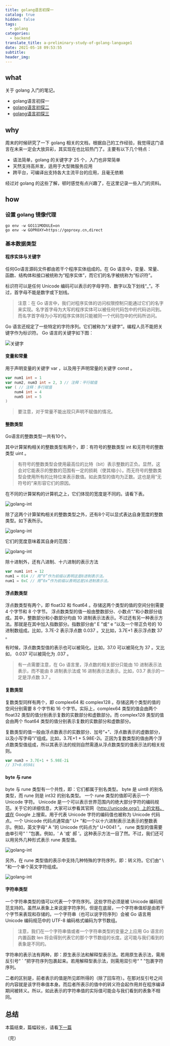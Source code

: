 ```yaml
---
title: golang语言初探一
catalog: true
hidden: false
tags:
  - golang
categories:
  - backend
translate_title: a-preliminary-study-of-golang-language1
date: 2021-05-18 09:53:55
subtitle:
header_img:
---
```


## what
关于 golang 入门的笔记。

- golang语言初探一
- [golang语言初探二](/backend/a-preliminary-study-of-golang-language2.html)
- [golang语言初探三](/backend/a-preliminary-study-of-golang-language3.html)

## why
周末的时候研究了一下 golang 相关的文档，根据自己的工作经验，我觉得这门语言在未来一定会大放异彩，其实现在也比较热门了。主要有以下几个特点：

- 语法简单，golang 的关键字才 25 个，入门也非常简单
- 天然支持高并发，适用于大型微服务应用
- 跨平台，可编译出支持各大主流平台的应用，且毫无依赖

经过对 golang 的这些了解，顿时感觉有点兴趣了，在这里记录一些入门的资料。

## how

### 设置 golang 镜像代理
```
go env -w GO111MODULE=on
go env -w GOPROXY=https://goproxy.cn,direct
```

### 基本数据类型

#### 程序实体与关键字
任何Go语言源码文件都由若干个程序实体组成的。在 Go 语言中，变量、常量、函数、结构体和接口被统称为“程序实体”，而它们的名字被统称为“标识符”。

标识符可以是任何 Unicode 编码可以表示的字母字符、数字以及下划线“_”。不过，首字母不能是数字或下划线。

> 注意：在 Go 语言中，我们对程序实体的访问权限控制只能通过它们的名字来实现。名字首字母为大写的程序实体可以被任何代码包中的代码访问到。而名字首字母为小写的程序实体则只能被同一个代码包中的代码所访问。 

Go 语言还规定了一些特定的字符序列。它们被称为“关键字”。编程人员不能把关键字作为标识符。 Go 语言的关键字如下图：

![关键字](/img/blog_img/golang-vars.jpeg)
#### 变量和常量
用于声明变量的关键字 var ，以及用于声明常量的关键字 const 。
```go
var num1 int = 1 
var num2, num3 int = 2, 3 // 注释：平行赋值    
var ( // 注释：多行赋值
    num4 int = 4
    num5 int = 5
)
```
> 要注意，对于常量不能出现只声明不赋值的情况。
#### 整数类型
Go语言的整数类型一共有10个。
  
其中计算架构相关的整数类型有两个，即：有符号的整数类型 int 和无符号的整数类型 uint 。
> 有符号的整数类型会使用最高位的比特（bit）表示整数的正负。显然，这会对它能表示的整数的范围有一定的损耗（使其缩小）。而无符号的整数类型会使用所有的比特位来表示数值。如此类型的值均为正数。这也是用“无符号的”来形容它们的原因。

在不同的计算架构的计算机之上，它们体现的宽度是不同的。请看下表。

![golang-int](/img/blog_img/golang-int.jpeg)

除了这两个计算架构相关的整数类型之外，还有8个可以显式表达自身宽度的整数类型。如下表所示。  

![golang-int](/img/blog_img/golang-moreint.jpeg)

它们的宽度意味着其自身的范围：

![golang-int](/img/blog_img/golang-int-desc.jpeg)

除十进制外，还有八进制、十六进制的表示方法
```go
var num1 int = 12
num1 = 014 // 用“0”作为前缀以表明这是8进制表示法。
num1 = 0xC // 用“0x”作为前缀以表明这是16进制表示法。
```
#### 浮点数类型
浮点数类型有两个，即 float32 和 float64 。存储这两个类型的值的空间分别需要 4 个字节和 8 个字节。 
浮点数类型的值一般由整数部分、小数点“.”和小数部分组成。其中，整数部分和小数部分均由 10 进制表示法表示。不过还有另一种表示方法。那就是在其中加入指数部分。指数部分由“ E ”或“ e ”以及一个带正负号的 10 进制数组成。比如，3.7E-2 表示浮点数 0.037 。又比如，3.7E+1 表示浮点数 37 。
  
有时候，浮点数类型值的表示也可以被简化。比如，37.0 可以被简化为 37 。又比如， 0.037 可以被简化为 .037 。

> 有一点需要注意，在 Go 语言里，浮点数的相关部分只能由 10 进制表示法表示，而不能由 8 进制表示法或 16 进制表示法表示。比如，03.7 表示的一定是浮点数 3.7 。
#### 复数类型
复数类型同样有两个，即 complex64 和 complex128 。存储这两个类型的值的空间分别需要 8 个字节和 16 个字节。实际上，complex64 类型的值会由两个 float32 类型的值分别表示复数的实数部分和虚数部分。而 complex128 类型的值会由两个 float64 类型的值分别表示复数的实数部分和虚数部分。
  
复数类型的值一般由浮点数表示的实数部分、加号“+”、浮点数表示的虚数部分，以及小写字母“i”组成。比如，3.7E+1 + 5.98E-2i。正因为复数类型的值由两个浮点数类型值组成，所以其表示法的规则自然需遵从浮点数类型的值表示法的相关规则。
```go
var num3 = 3.7E+1 + 5.98E-2i
// 37+0.0598i
```
#### byte 与 rune

byte 与 rune 类型有一个共性，即：它们都属于别名类型。 byte 是 uint8 的别名类型，而 rune 则是 int32 的别名类型。
一个 rune 类型的值即可表示一个 Unicode 字符。 Unicode 是一个可以表示世界范围内的绝大部分字符的编码规范。关于它的详细信息，大家可以参看其官网（http://unicode.org/）上的文档，或在 Google 上搜索。用于代表 Unicode 字符的编码值也被称为 Unicode 代码点。一个 Unicode 代码点通常由“ U+ ”和一个以十六进制表示法表示的整数表示。例如，英文字母“ A ”的 Unicode 代码点为“ U+0041 ”。
rune 类型的值需要由单引号“ ' ”包裹。例如，' A '或' 郝 '。这种表示方法一目了然。不过，我们还可以用另外几种形式表示 rune 类型值。

![golang-int](/img/blog_img/golang-rune.jpeg)

另外，在 rune 类型值的表示中支持几种特殊的字符序列，即：转义符。它们由“ \ ”和一个单个英文字符组成。

![golang-int](/img/blog_img/golang-rune2.jpeg)

#### 字符串类型
一个字符串类型的值可以代表一个字符序列。这些字符必须是被 Unicode 编码规范支持的。虽然从表象上来说是字符序列，但是在底层，一个字符串值却是由若干个字节来表现和存储的。一个字符串（也可以说字符序列）会被 Go 语言用 Unicode 编码规范中的 UTF-8 编码格式编码为字节数组。

> 注意，我们在一个字符串值或者一个字符串类型的变量之上应用 Go 语言的内置函数 len 将会得到代表它的那个字节数组的长度。这可能与我们看到的表象是不同的。

字符串的表示法有两种，即：原生表示法和解释型表示法。若用原生表示法，需用反引号“ ` ”把字符序列包裹起来。若用解释型表示法，则需用双引号“ " ”包裹字符序列。

二者的区别是，前者表示的值是所见即所得的（除了回车符）。在那对反引号之间的内容就是该字符串值本身。而后者所表示的值中的转义符会起作用并在程序编译期间被转义。所以，如此表示的字符串值的实际值可能会与我们看到的表象不相同。

## 总结

本篇结束，篇幅较长，请看[下一篇](/backend/a-preliminary-study-of-golang-language2.html)

（完）